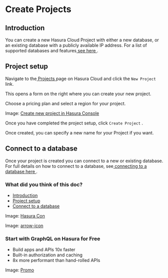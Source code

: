 # Create Projects

## Introduction​

You can create a new Hasura Cloud Project with either a new database, or an existing database with a publicly available
IP address. For a list of supported databases and features[ see here ](https://hasura.io/docs/latest/databases/feature-support/).

## Project setup​

Navigate to the[ Projects ](https://cloud.hasura.io/projects)page on Hasura Cloud and click the `New Project` link.

This opens a form on the right where you can create your new project.

Choose a pricing plan and select a region for your project.

Image: [ Create new project in Hasura Console ](https://hasura.io/docs/assets/images/create-project-42f5f4cf9074a2b50ec666b18477b947.png)

Once you have completed the project setup, click `Create Project` .

Once created, you can specify a new name for your Project if you want.

## Connect to a database​

Once your project is created you can connect to a new or existing database. For full details on how to connect to a
database, see[ connecting to a database here ](https://hasura.io/docs/latest/databases/overview/).

### What did you think of this doc?

- [ Introduction ](https://hasura.io/docs/latest/hasura-cloud/projects/create/#cloud-projects-db-setup/#introduction)
- [ Project setup ](https://hasura.io/docs/latest/hasura-cloud/projects/create/#cloud-projects-db-setup/#project-setup)
- [ Connect to a database ](https://hasura.io/docs/latest/hasura-cloud/projects/create/#cloud-projects-db-setup/#connect-to-a-database)


Image: [ Hasura Con ](https://res.cloudinary.com/dh8fp23nd/image/upload/v1686154570/hasura-con-2023/has-con-light-date_r2a2ud.png)

Image: [ arrow-icon ](https://res.cloudinary.com/dh8fp23nd/image/upload/v1683723549/main-web/chevron-right_ldbi7d.png)

### Start with GraphQL on Hasura for Free

- Build apps and APIs 10x faster
- Built-in authorization and caching
- 8x more performant than hand-rolled APIs


Image: [ Promo ](https://hasura.io/docs/assets/images/hasura-free-ff60e409244e0ea12b5a3045d1a9096b.png)